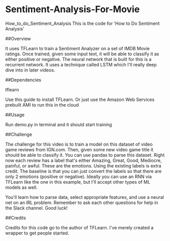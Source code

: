 # Sentiment-Analysis-For-Movie
How_to_do_Sentiment_Analysis
This is the code for 'How to Do Sentiment Analysis'

##Overview

It uses TFLearn to train a Sentiment Analyzer on a set of IMDB Movie ratings. Once trained, given some input text, it will be able to classify it as either positive or negative. The neural network that is built for this is a recurrent network. It uses a technique called LSTM which I'll really deep dive into in later videos.

##Dependencies

tflearn

Use this guide to install TFLearn. Or just use the Amazon Web Services prebuilt AMI to run this in the cloud

##Usage

Run demo.py in terminal and it should start training

##Challenge

The challenge for this video is to train a model on this dataset of video game reviews from IGN.com. Then, given some new video game title it should be able to classify it. You can use pandas to parse this dataset. Right now each review has a label that's either Amazing, Great, Good, Mediocre, painful, or awful. These are the emotions. Using the existing labels is extra credit. The baseline is that you can just convert the labels so that there are only 2 emotions (positive or negative). Ideally you can use an RNN via TFLearn like the one in this example, but I'll accept other types of ML models as well.

You'll learn how to parse data, select appropriate features, and use a neural net on an IRL problem. Remember to ask each other questions for help in the Slack channel. Good luck!

##Credits

Credits for this code go to the author of TFLearn. I've merely created a wrapper to get people started.

